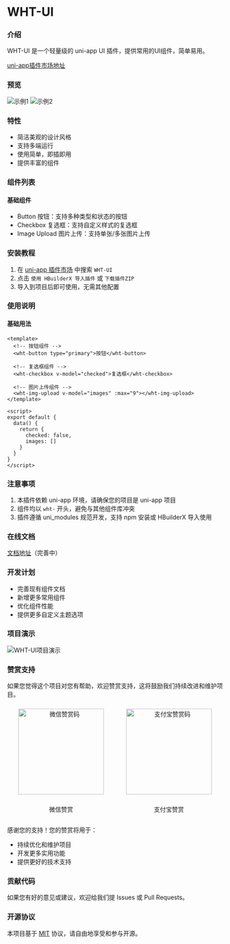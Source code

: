 # WHT-UI
### 介绍

WHT-UI 是一个轻量级的 uni-app UI 插件，提供常用的UI组件，简单易用。

[uni-app插件市场地址](https://ext.dcloud.net.cn/plugin?id=21321)

### 预览

![示例1](./images/1.png)
![示例2](./images/2.png)

### 特性

- 简洁美观的设计风格
- 支持多端运行
- 使用简单，即插即用
- 提供丰富的组件

### 组件列表

#### 基础组件
- Button 按钮：支持多种类型和状态的按钮
- Checkbox 复选框：支持自定义样式的复选框
- Image Upload 图片上传：支持单张/多张图片上传

### 安装教程

1. 在 [uni-app 插件市场](https://ext.dcloud.net.cn/plugin?id=21321) 中搜索 `WHT-UI`
2. 点击 `使用 HBuilderX 导入插件` 或 `下载插件ZIP`
3. 导入到项目后即可使用，无需其他配置

### 使用说明

#### 基础用法

```vue
<template>
  <!-- 按钮组件 -->
  <wht-button type="primary">按钮</wht-button>
  
  <!-- 复选框组件 -->
  <wht-checkbox v-model="checked">复选框</wht-checkbox>
  
  <!-- 图片上传组件 -->
  <wht-img-upload v-model="images" :max="9"></wht-img-upload>
</template>

<script>
export default {
  data() {
    return {
      checked: false,
      images: []
    }
  }
}
</script>
```

### 注意事项

1. 本插件依赖 uni-app 环境，请确保您的项目是 uni-app 项目
2. 组件均以 `wht-` 开头，避免与其他组件库冲突
3. 插件遵循 uni_modules 规范开发，支持 npm 安装或 HBuilderX 导入使用

### 在线文档

[文档地址](https://gitee.com/wht-ui)（完善中）

### 开发计划

- 完善现有组件文档
- 新增更多常用组件
- 优化组件性能
- 提供更多自定义主题选项

### 项目演示

![WHT-UI项目演示](./images/wht-ui.png)

### 赞赏支持

如果您觉得这个项目对您有帮助，欢迎赞赏支持，这将鼓励我们持续改进和维护项目。

<div style="display: flex; justify-content: space-around; align-items: center;">
  <div style="text-align: center;">
    <img src="./images/wx-qrcode.jpg" alt="微信赞赏码" width="200" style="margin: 10px;">
    <p>微信赞赏</p>
  </div>
  <div style="text-align: center;">
    <img src="./images/zfb-qrcode.png" alt="支付宝赞赏码" width="200" style="margin: 10px;">
    <p>支付宝赞赏</p>
  </div>
</div>

感谢您的支持！您的赞赏将用于：
- 持续优化和维护项目
- 开发更多实用功能
- 提供更好的技术支持



### 贡献代码

如果您有好的意见或建议，欢迎给我们提 Issues 或 Pull Requests。

### 开源协议

本项目基于 [MIT](https://opensource.org/licenses/MIT) 协议，请自由地享受和参与开源。